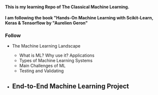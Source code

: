 #### This is my learning Repo of The Classical Machine Learning.
#### I am following the book "Hands-On Machine Learning with Scikit-Learn, Keras & Tensorflow by "Aurelien Geron"

### Follow
- The Machine Learning Landscape
    - What is ML? Why use it? Applications
    - Types of Machine Learning Systems
    - Main Challenges of ML
    - Testing and Validating

- End-to-End Machine Learning Project
    - 